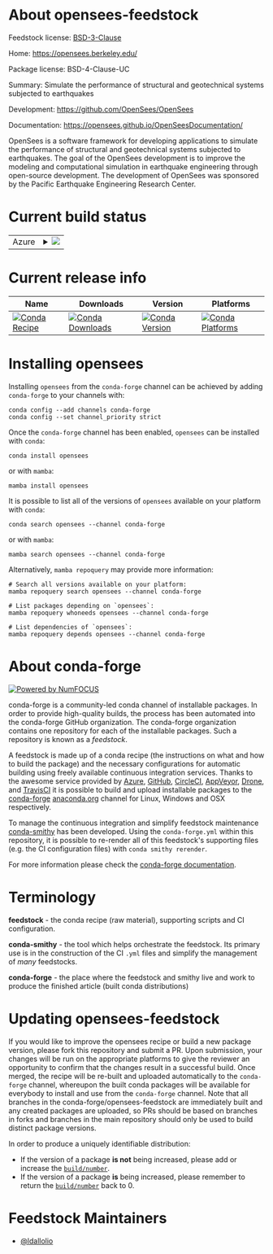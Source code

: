 About opensees-feedstock
========================

Feedstock license: [BSD-3-Clause](https://github.com/conda-forge/opensees-feedstock/blob/main/LICENSE.txt)

Home: https://opensees.berkeley.edu/

Package license: BSD-4-Clause-UC

Summary: Simulate the performance of structural and geotechnical systems subjected to earthquakes

Development: https://github.com/OpenSees/OpenSees

Documentation: https://opensees.github.io/OpenSeesDocumentation/

OpenSees is a software framework for developing applications
 to simulate the performance of structural and geotechnical systems
 subjected to earthquakes.
 The goal of the OpenSees development is to improve the modeling
 and computational simulation in earthquake engineering
 through open-source development.
 The development of OpenSees was sponsored by
 the Pacific Earthquake Engineering Research Center.


Current build status
====================


<table>
    
  <tr>
    <td>Azure</td>
    <td>
      <details>
        <summary>
          <a href="https://dev.azure.com/conda-forge/feedstock-builds/_build/latest?definitionId=25674&branchName=main">
            <img src="https://dev.azure.com/conda-forge/feedstock-builds/_apis/build/status/opensees-feedstock?branchName=main">
          </a>
        </summary>
        <table>
          <thead><tr><th>Variant</th><th>Status</th></tr></thead>
          <tbody><tr>
              <td>linux_64_python3.10.____cpython</td>
              <td>
                <a href="https://dev.azure.com/conda-forge/feedstock-builds/_build/latest?definitionId=25674&branchName=main">
                  <img src="https://dev.azure.com/conda-forge/feedstock-builds/_apis/build/status/opensees-feedstock?branchName=main&jobName=linux&configuration=linux%20linux_64_python3.10.____cpython" alt="variant">
                </a>
              </td>
            </tr><tr>
              <td>linux_64_python3.11.____cpython</td>
              <td>
                <a href="https://dev.azure.com/conda-forge/feedstock-builds/_build/latest?definitionId=25674&branchName=main">
                  <img src="https://dev.azure.com/conda-forge/feedstock-builds/_apis/build/status/opensees-feedstock?branchName=main&jobName=linux&configuration=linux%20linux_64_python3.11.____cpython" alt="variant">
                </a>
              </td>
            </tr><tr>
              <td>linux_64_python3.12.____cpython</td>
              <td>
                <a href="https://dev.azure.com/conda-forge/feedstock-builds/_build/latest?definitionId=25674&branchName=main">
                  <img src="https://dev.azure.com/conda-forge/feedstock-builds/_apis/build/status/opensees-feedstock?branchName=main&jobName=linux&configuration=linux%20linux_64_python3.12.____cpython" alt="variant">
                </a>
              </td>
            </tr><tr>
              <td>linux_64_python3.13.____cp313</td>
              <td>
                <a href="https://dev.azure.com/conda-forge/feedstock-builds/_build/latest?definitionId=25674&branchName=main">
                  <img src="https://dev.azure.com/conda-forge/feedstock-builds/_apis/build/status/opensees-feedstock?branchName=main&jobName=linux&configuration=linux%20linux_64_python3.13.____cp313" alt="variant">
                </a>
              </td>
            </tr><tr>
              <td>linux_64_python3.9.____cpython</td>
              <td>
                <a href="https://dev.azure.com/conda-forge/feedstock-builds/_build/latest?definitionId=25674&branchName=main">
                  <img src="https://dev.azure.com/conda-forge/feedstock-builds/_apis/build/status/opensees-feedstock?branchName=main&jobName=linux&configuration=linux%20linux_64_python3.9.____cpython" alt="variant">
                </a>
              </td>
            </tr>
          </tbody>
        </table>
      </details>
    </td>
  </tr>
</table>

Current release info
====================

| Name | Downloads | Version | Platforms |
| --- | --- | --- | --- |
| [![Conda Recipe](https://img.shields.io/badge/recipe-opensees-green.svg)](https://anaconda.org/conda-forge/opensees) | [![Conda Downloads](https://img.shields.io/conda/dn/conda-forge/opensees.svg)](https://anaconda.org/conda-forge/opensees) | [![Conda Version](https://img.shields.io/conda/vn/conda-forge/opensees.svg)](https://anaconda.org/conda-forge/opensees) | [![Conda Platforms](https://img.shields.io/conda/pn/conda-forge/opensees.svg)](https://anaconda.org/conda-forge/opensees) |

Installing opensees
===================

Installing `opensees` from the `conda-forge` channel can be achieved by adding `conda-forge` to your channels with:

```
conda config --add channels conda-forge
conda config --set channel_priority strict
```

Once the `conda-forge` channel has been enabled, `opensees` can be installed with `conda`:

```
conda install opensees
```

or with `mamba`:

```
mamba install opensees
```

It is possible to list all of the versions of `opensees` available on your platform with `conda`:

```
conda search opensees --channel conda-forge
```

or with `mamba`:

```
mamba search opensees --channel conda-forge
```

Alternatively, `mamba repoquery` may provide more information:

```
# Search all versions available on your platform:
mamba repoquery search opensees --channel conda-forge

# List packages depending on `opensees`:
mamba repoquery whoneeds opensees --channel conda-forge

# List dependencies of `opensees`:
mamba repoquery depends opensees --channel conda-forge
```


About conda-forge
=================

[![Powered by
NumFOCUS](https://img.shields.io/badge/powered%20by-NumFOCUS-orange.svg?style=flat&colorA=E1523D&colorB=007D8A)](https://numfocus.org)

conda-forge is a community-led conda channel of installable packages.
In order to provide high-quality builds, the process has been automated into the
conda-forge GitHub organization. The conda-forge organization contains one repository
for each of the installable packages. Such a repository is known as a *feedstock*.

A feedstock is made up of a conda recipe (the instructions on what and how to build
the package) and the necessary configurations for automatic building using freely
available continuous integration services. Thanks to the awesome service provided by
[Azure](https://azure.microsoft.com/en-us/services/devops/), [GitHub](https://github.com/),
[CircleCI](https://circleci.com/), [AppVeyor](https://www.appveyor.com/),
[Drone](https://cloud.drone.io/welcome), and [TravisCI](https://travis-ci.com/)
it is possible to build and upload installable packages to the
[conda-forge](https://anaconda.org/conda-forge) [anaconda.org](https://anaconda.org/)
channel for Linux, Windows and OSX respectively.

To manage the continuous integration and simplify feedstock maintenance
[conda-smithy](https://github.com/conda-forge/conda-smithy) has been developed.
Using the ``conda-forge.yml`` within this repository, it is possible to re-render all of
this feedstock's supporting files (e.g. the CI configuration files) with ``conda smithy rerender``.

For more information please check the [conda-forge documentation](https://conda-forge.org/docs/).

Terminology
===========

**feedstock** - the conda recipe (raw material), supporting scripts and CI configuration.

**conda-smithy** - the tool which helps orchestrate the feedstock.
                   Its primary use is in the construction of the CI ``.yml`` files
                   and simplify the management of *many* feedstocks.

**conda-forge** - the place where the feedstock and smithy live and work to
                  produce the finished article (built conda distributions)


Updating opensees-feedstock
===========================

If you would like to improve the opensees recipe or build a new
package version, please fork this repository and submit a PR. Upon submission,
your changes will be run on the appropriate platforms to give the reviewer an
opportunity to confirm that the changes result in a successful build. Once
merged, the recipe will be re-built and uploaded automatically to the
`conda-forge` channel, whereupon the built conda packages will be available for
everybody to install and use from the `conda-forge` channel.
Note that all branches in the conda-forge/opensees-feedstock are
immediately built and any created packages are uploaded, so PRs should be based
on branches in forks and branches in the main repository should only be used to
build distinct package versions.

In order to produce a uniquely identifiable distribution:
 * If the version of a package **is not** being increased, please add or increase
   the [``build/number``](https://docs.conda.io/projects/conda-build/en/latest/resources/define-metadata.html#build-number-and-string).
 * If the version of a package **is** being increased, please remember to return
   the [``build/number``](https://docs.conda.io/projects/conda-build/en/latest/resources/define-metadata.html#build-number-and-string)
   back to 0.

Feedstock Maintainers
=====================

* [@ldallolio](https://github.com/ldallolio/)

